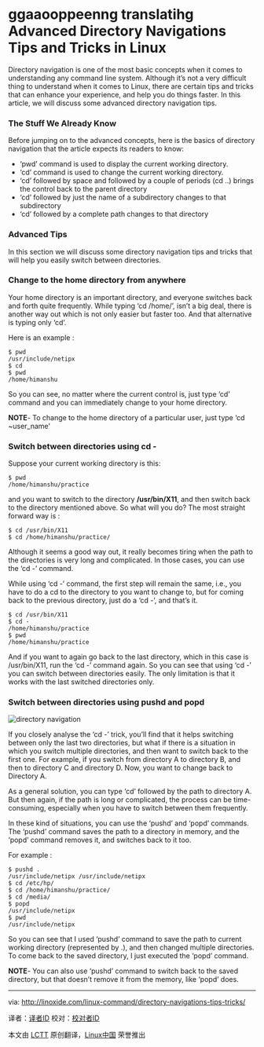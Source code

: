 ggaaooppeenng  translatihg
Advanced Directory Navigations Tips and Tricks in Linux
================================================================================
Directory navigation is one of the most basic concepts when it comes to understanding any command line system. Although it’s not a very difficult thing to understand when it comes to Linux, there are certain tips and tricks that can enhance your experience, and help you do things faster. In this article, we will discuss some advanced directory navigation tips.

### The Stuff We Already Know ###

Before jumping on to the advanced concepts, here is the basics of directory navigation that the article expects its readers to know:

- ‘pwd’ command is used to display the current working directory.
- ‘cd’ command is used to change the current working directory.
- ‘cd’ followed by space and followed by a couple of periods (cd ..) brings the control back to the parent directory
- ‘cd’ followed by just the name of a subdirectory changes to that subdirectory
- ‘cd’ followed by a complete path changes to that directory

### Advanced Tips ###

In this section we will discuss some directory navigation tips and tricks that will help you easily switch between directories.

### Change to the home directory from anywhere ###

Your home directory is an important directory, and everyone switches back and forth quite frequently. While typing ‘cd /home/<your-home-directory-name>’, isn’t a big deal, there is another way out which is not only easier but faster too. And that alternative is typing only ‘cd’.

Here is an example :

    $ pwd
    /usr/include/netipx
    $ cd
    $ pwd
    /home/himanshu

So you can see, no matter where the current control is, just type ‘cd’ command and you can immediately change to your home directory.

**NOTE**- To change to the home directory of a particular user, just type ‘cd ~user_name'

### Switch between directories using cd - ###

Suppose your current working directory is this:

    $ pwd
    /home/himanshu/practice

and you want to switch to the directory **/usr/bin/X11**, and then switch back to the directory mentioned above. So what will you do? The most straight forward way is :

    $ cd /usr/bin/X11
    $ cd /home/himanshu/practice/

Although it seems a good way out, it really becomes tiring when the path to the directories is very long and complicated. In those cases, you can use the ‘cd -’ command.

While using ‘cd -’ command, the first step will remain the same, i.e., you have to do a cd <path> to the directory to you want to change to, but for coming back to the previous directory, just do a ‘cd -’, and that’s it.

    $ cd /usr/bin/X11
    $ cd -
    /home/himanshu/practice
    $ pwd
    /home/himanshu/practice

And if you want to again go back to the last directory, which in this case is /usr/bin/X11, run the ‘cd -’ command again. So you can see that using ‘cd -’ you can switch between directories easily. The only limitation is that it works with the last switched directories only.

### Switch between directories using pushd and popd ###

![directory navigation](http://linoxide.com/wp-content/uploads/2014/06/pushd-popd.jpg)

If you closely analyse the ‘cd -’ trick, you’ll find that it helps switching between only the last two directories, but what if there is a situation in which you switch multiple directories, and then want to switch back to the first one. For example, if you switch from directory A to directory B, and then to directory C and directory D. Now, you want to change back to Directory A.

As a general solution, you can type ‘cd’ followed by the path to directory A. But then again, if the path is long or complicated, the process can be time-consuming, especially when you have to switch between them frequently.

In these kind of situations, you can use the ‘pushd’ and ‘popd’ commands. The ‘pushd’ command saves the path to a directory in memory, and the ‘popd’ command removes it, and switches back to it too.

For example :

    $ pushd .
    /usr/include/netipx /usr/include/netipx
    $ cd /etc/hp/
    $ cd /home/himanshu/practice/
    $ cd /media/
    $ popd
    /usr/include/netipx
    $ pwd
    /usr/include/netipx

So you can see that I used ‘pushd’ command to save the path to current working directory (represented by .), and then changed multiple directories. To come back to the saved directory, I just executed the ‘popd’ command.

**NOTE**- You can also use ‘pushd’ command to switch back to the saved directory, but that doesn’t remove it from the memory, like ‘popd’ does.

--------------------------------------------------------------------------------

via: http://linoxide.com/linux-command/directory-navigations-tips-tricks/

译者：[译者ID](https://github.com/译者ID) 校对：[校对者ID](https://github.com/校对者ID)

本文由 [LCTT](https://github.com/LCTT/TranslateProject) 原创翻译，[Linux中国](http://linux.cn/) 荣誉推出
